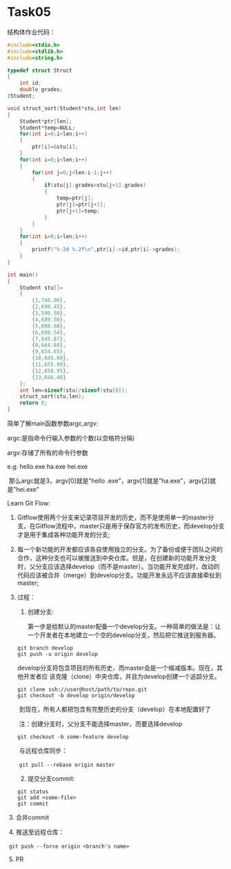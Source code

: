 # Task05

结构体作业代码：

```c
#include<stdio.h>
#include<stdlib.h>
#include<string.h>

typedef struct Struct
{
	int id;
	double grades;
}Student;

void struct_sort(Student*stu,int len)
{
	Student*ptr[len];
	Student*temp=NULL;
	for(int i=0;i<len;i++)
	{
		ptr[i]=&stu[i];
	}
	for(int i=0;i<len;i++)
	{
		for(int j=0;j<len-i-1;j++)
		{
			if(stu[j].grades<stu[j+1].grades)
			{
				temp=ptr[j];
				ptr[j]=ptr[j+1];
				ptr[j+1]=temp;
			}
		}
	}
	for(int i=0;i<len;i++)
	{
		printf("%-2d %.2f\n",ptr[i]->id,ptr[i]->grades);
	}
}

int main()
{
	Student stu[]=
	{
		{1,748.00},
		{2,698.45},
		{3,590.50},
		{4,689.50},
		{5,698.60},
		{6,699.54},
		{7,645.87},
		{8,664.84},
		{9,654.65},
		{10,645.88},
		{11,655.99},
		{12,658.95},
		{13,646.46}
	};
	int len=sizeof(stu)/sizeof(stu[0]);
	struct_sort(stu,len);
	return 0;	
}
```



简单了解main函数参数argc,argv:

argc:是指命令行输入参数的个数(以空格符分隔)

argv:存储了所有的命令行参数

e.g:   hello.exe ha.exe hei.exe

​		那么argc就是3，argv[0]就是"hello .exe"，argv[1]就是"ha.exe"，argv[2]就是"hei.exe"



Learn Git Flow:

1. Gitflow使用两个分支来记录项目开发的历史，而不是使用单一的master分支。在Gitflow流程中，master只是用于保存官方的发布历史，而develop分支才是用于集成各种功能开发的分支;

2. 每一个新功能的开发都应该各自使用独立的分支。为了备份或便于团队之间的合作，这种分支也可以被推送到中央仓库。但是，在创建新的功能开发分支时，父分支应该选择develop（而不是master）。当功能开发完成时，改动的代码应该被合并（merge）到develop分支。功能开发永远不应该直接牵扯到master;

3. 过程：

    1. 创建分支:

       第一步是给默认的master配备一个develop分支。一种简单的做法是：让一个开发者在本地建立一个空的develop分支，然后把它推送到服务器。

   ```
   git branch develop
   git push -u origin develop
   ```

   ​		develop分支将包含项目的所有历史，而master会是一个缩减版本。现在，其他开发者应		该克隆（clone）中央仓库，并且为develop创建一个追踪分支。

   ```
   git clone ssh://user@host/path/to/repo.git
   git checkout -b develop origin/develop
   ```

   ​		到现在，所有人都把包含有完整历史的分支（develop）在本地配置好了

   ​		注：创建分支时，父分支不能选择master，而要选择develop

   ```
   git checkout -b some-feature develop
   ```

   ​		与远程仓库同步：

   ​		```git pull --rebase origin master```

   2. 提交分支commit:

   ```
   git status
   git add <some-file>
   git commit
   ```





​		  3. 合并commit

​		  4. 推送至远程仓库：

​			`git push --force origin <branch's name>`

​		  5. PR
